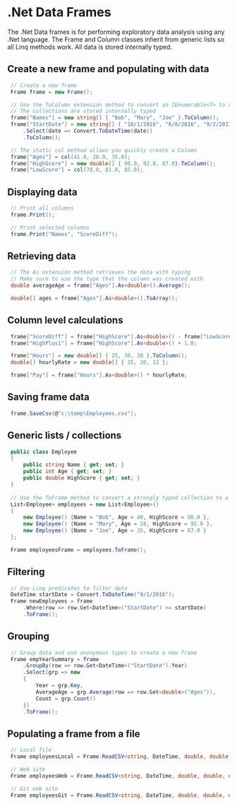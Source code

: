 # .Net Data Frames
The .Net Data frames is for performing exploratory data analysis using any .Net language.
The Frame and Column classes inherit from generic lists so all Linq methods work.
All data is stored internally typed.

## Create a new frame and populating with data
   ```csharp
    // Create a new frame
    Frame frame = new Frame();

    // Use the ToColumn extension method to convert an IEnumerable<T> to a Column
    // The collections are stored internally typed
    frame["Names"] = new string[] { "Bob", "Mary", "Joe" }.ToColumn();
    frame["StartDate"] = new string[] { "10/1/2016", "6/8/2016", "9/2/2017" }
        .Select(date => Convert.ToDateTime(date))
        .ToColumn();

    // The static col method allows you quickly create a Column
    frame["Ages"] = col(41.0, 28.0, 35.0);
    frame["HighScore"] = new double[] { 90.0, 92.0, 87.0}.ToColumn();
    frame["LowScore"] = col(78.0, 81.0, 85.0);
   ```
   
## Displaying data
   ```csharp
    // Print all columns
    frame.Print();

    // Print selected columns
    frame.Print("Names", "ScoreDiff");
   ```
   
## Retrieving data 
   ```csharp
    // The As extension method retrieves the data with typing
    // Make sure to use the type that the column was created with
    double averageAge = frame["Ages"].As<double>().Average();

    double[] ages = frame["Ages"].As<double>().ToArray();
   ```
   
## Column level calculations    
   ```csharp
    frame["ScoreDiff"] = frame["HighScore"].As<double>() - frame["LowScore"].As<double>();
    frame["HighPlus1"] = frame["HighScore"].As<double>() + 1.0;

    frame["Hours"] = new double[] { 25, 30, 38 }.ToColumn();
    double[] hourlyRate = new double[] { 15, 20, 12 };

    frame["Pay"] = frame["Hours"].As<double>() * hourlyRate;
   ```
   
## Saving frame data  
   ```csharp
    frame.SaveCsv(@"c:\temp\Employees.csv");
   ```
   
## Generic lists / collections  
   ```csharp
    public class Employee
    {
        public string Name { get; set; }
        public int Age { get; set; }
        public double HighScore { get; set; }
    }
    
    // Use the ToFrame method to convert a strongly typed collection to a frame
    List<Employee> employees = new List<Employee>()
    {
        new Employee() {Name = "Bob", Age = 40, HighScore = 90.0 },
        new Employee() {Name = "Mary", Age = 28, HighScore = 92.0 },
        new Employee() {Name = "Joe", Age = 35, HighScore = 87.0 }
    };

    Frame employeesFrame = employees.ToFrame();
   ```
         
         
## Filtering     
   ```csharp
    // Use Linq predicates to filter data
    DateTime startDate = Convert.ToDateTime("9/1/2016");
    Frame newEmployees = frame
        .Where(row => row.Get<DateTime>("StartDate") >= startDate)
        .ToFrame(); 
   ```
         
## Grouping     
   ```csharp
    // Group data and use anonymous types to create a new frame
    Frame empYearSummary = frame
        .GroupBy(row => row.Get<DateTime>("StartDate").Year)
        .Select(grp => new
        {
            Year = grp.Key,
            AverageAge = grp.Average(row => row.Get<double>("Ages")),
            Count = grp.Count()
        })
        .ToFrame();
   ```
            
## Populating a frame from a file    
   ```csharp
    // Local file
    Frame employeesLocal = Frame.ReadCSV<string, DateTime, double, double, double, double, double>(@"c:\temp\Employees.csv");

    // Web site
    Frame employeesWeb = Frame.ReadCSV<string, DateTime, double, double, double, double, double>(@"http://www.spearing.com/files/Employees.csv");

    // Git web site
    Frame employeesGit = Frame.ReadCSV<string, DateTime, double, double, double, double, double>(@"https://raw.githubusercontent.com/jackimburgia/Frames/master/Employees.csv");

   ```
            

   
   


